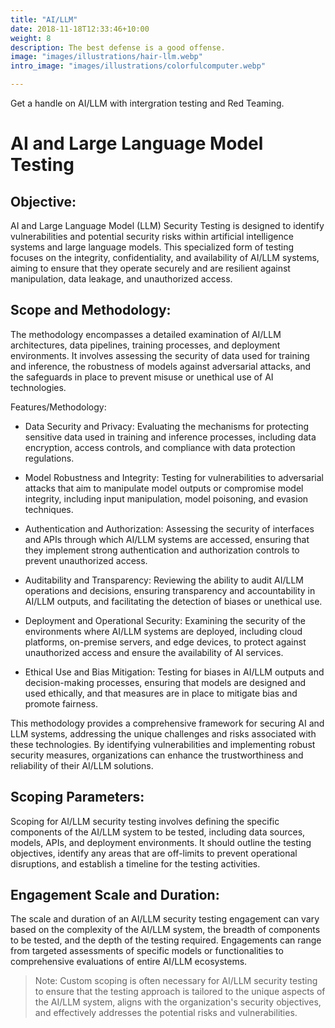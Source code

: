 ```yaml
---
title: "AI/LLM"
date: 2018-11-18T12:33:46+10:00
weight: 8
description: The best defense is a good offense.
image: "images/illustrations/hair-llm.webp"
intro_image: "images/illustrations/colorfulcomputer.webp"

---
```

Get a handle on AI/LLM with intergration testing and Red Teaming. 


# AI and Large Language Model Testing
## Objective:
AI and Large Language Model (LLM) Security Testing is designed to identify vulnerabilities and potential security risks within artificial intelligence systems and large language models. This specialized form of testing focuses on the integrity, confidentiality, and availability of AI/LLM systems, aiming to ensure that they operate securely and are resilient against manipulation, data leakage, and unauthorized access.

## Scope and Methodology:
The methodology encompasses a detailed examination of AI/LLM architectures, data pipelines, training processes, and deployment environments. It involves assessing the security of data used for training and inference, the robustness of models against adversarial attacks, and the safeguards in place to prevent misuse or unethical use of AI technologies.

Features/Methodology:

- Data Security and Privacy: Evaluating the mechanisms for protecting sensitive data used in training and inference processes, including data encryption, access controls, and compliance with data protection regulations.

- Model Robustness and Integrity: Testing for vulnerabilities to adversarial attacks that aim to manipulate model outputs or compromise model integrity, including input manipulation, model poisoning, and evasion techniques.

- Authentication and Authorization: Assessing the security of interfaces and APIs through which AI/LLM systems are accessed, ensuring that they implement strong authentication and authorization controls to prevent unauthorized access.

- Auditability and Transparency: Reviewing the ability to audit AI/LLM operations and decisions, ensuring transparency and accountability in AI/LLM outputs, and facilitating the detection of biases or unethical use.

- Deployment and Operational Security: Examining the security of the environments where AI/LLM systems are deployed, including cloud platforms, on-premise servers, and edge devices, to protect against unauthorized access and ensure the availability of AI services.

- Ethical Use and Bias Mitigation: Testing for biases in AI/LLM outputs and decision-making processes, ensuring that models are designed and used ethically, and that measures are in place to mitigate bias and promote fairness.

This methodology provides a comprehensive framework for securing AI and LLM systems, addressing the unique challenges and risks associated with these technologies. By identifying vulnerabilities and implementing robust security measures, organizations can enhance the trustworthiness and reliability of their AI/LLM solutions.

## Scoping Parameters:
Scoping for AI/LLM security testing involves defining the specific components of the AI/LLM system to be tested, including data sources, models, APIs, and deployment environments. It should outline the testing objectives, identify any areas that are off-limits to prevent operational disruptions, and establish a timeline for the testing activities.

## Engagement Scale and Duration:
The scale and duration of an AI/LLM security testing engagement can vary based on the complexity of the AI/LLM system, the breadth of components to be tested, and the depth of the testing required. Engagements can range from targeted assessments of specific models or functionalities to comprehensive evaluations of entire AI/LLM ecosystems.

> Note: Custom scoping is often necessary for AI/LLM security testing to ensure that the testing approach is tailored to the unique aspects of the AI/LLM system, aligns with the organization's security objectives, and effectively addresses the potential risks and vulnerabilities.
